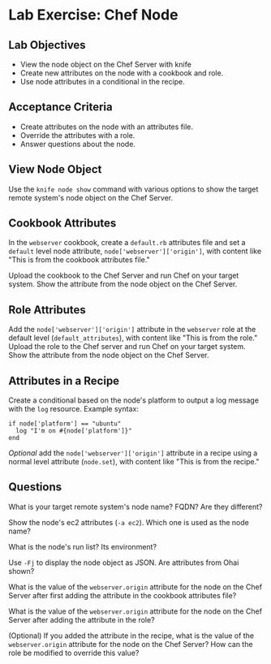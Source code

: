 # Lab Exercise: Chef Node

## Lab Objectives

* View the node object on the Chef Server with knife
* Create new attributes on the node with a cookbook and role.
* Use node attributes in a conditional in the recipe.

## Acceptance Criteria

* Create attributes on the node with an attributes file.
* Override the attributes with a role.
* Answer questions about the node.

## View Node Object

Use the `knife node show` command with various options to show the
target remote system's node object on the Chef Server.

## Cookbook Attributes

In the `webserver` cookbook, create a `default.rb` attributes file and
set a `default` level node attribute, `node['webserver']['origin']`,
with content like "This is from the cookbook attributes file."

Upload the cookbook to the Chef Server and run Chef on your target
system. Show the attribute from the node object on the Chef Server.

## Role Attributes

Add the `node['webserver']['origin']` attribute in the `webserver`
role at the default level (`default_attributes`), with content like
"This is from the role."  Upload the role to the Chef server and run
Chef on your target system. Show the attribute from the node object on
the Chef Server.

## Attributes in a Recipe

Create a conditional based on the node's platform to output a log
message with the `log` resource. Example syntax:

    if node['platform'] == "ubuntu"
      log "I'm on #{node['platform']}"
    end

_Optional_ add the `node['webserver']['origin']` attribute in a recipe
using a normal level attribute (`node.set`), with content like "This is from the
recipe."

## Questions

What is your target remote system's node name? FQDN? Are they
different?

Show the node's ec2 attributes (`-a ec2`). Which one is used as the node name?

What is the node's run list? Its environment?

Use `-Fj` to display the node object as JSON. Are attributes from Ohai
shown?

What is the value of the `webserver.origin` attribute for the node on
the Chef Server after first adding the attribute in the cookbook
attributes file?

What is the value of the `webserver.origin` attribute for the node on
the Chef Server after adding the attribute in the role?

(Optional) If you added the attribute in the recipe, what is the value
of the `webserver.origin` attribute for the node on the Chef Server?
How can the role be modified to override this value?
